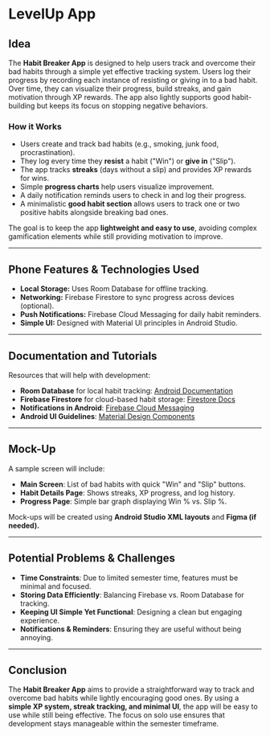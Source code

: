 # **LevelUp App**

## **Idea**
The **Habit Breaker App** is designed to help users track and overcome their bad habits through a simple yet effective tracking system. Users log their progress by recording each instance of resisting or giving in to a bad habit. Over time, they can visualize their progress, build streaks, and gain motivation through XP rewards. The app also lightly supports good habit-building but keeps its focus on stopping negative behaviors.

### **How it Works**
- Users create and track bad habits (e.g., smoking, junk food, procrastination).
- They log every time they **resist** a habit ("Win") or **give in** ("Slip").
- The app tracks **streaks** (days without a slip) and provides XP rewards for wins.
- Simple **progress charts** help users visualize improvement.
- A daily notification reminds users to check in and log their progress.
- A minimalistic **good habit section** allows users to track one or two positive habits alongside breaking bad ones.

The goal is to keep the app **lightweight and easy to use**, avoiding complex gamification elements while still providing motivation to improve.

---
## **Phone Features & Technologies Used**
- **Local Storage:** Uses Room Database for offline tracking.
- **Networking:** Firebase Firestore to sync progress across devices (optional).
- **Push Notifications:** Firebase Cloud Messaging for daily habit reminders.
- **Simple UI:** Designed with Material UI principles in Android Studio.

---
## **Documentation and Tutorials**
Resources that will help with development:
- **Room Database** for local habit tracking: [Android Documentation](https://developer.android.com/training/data-storage/room)
- **Firebase Firestore** for cloud-based habit storage: [Firestore Docs](https://firebase.google.com/docs/firestore)
- **Notifications in Android**: [Firebase Cloud Messaging](https://firebase.google.com/docs/cloud-messaging)
- **Android UI Guidelines**: [Material Design Components](https://material.io/components)

---
## **Mock-Up**
A sample screen will include:
- **Main Screen**: List of bad habits with quick "Win" and "Slip" buttons.
- **Habit Details Page**: Shows streaks, XP progress, and log history.
- **Progress Page**: Simple bar graph displaying Win % vs. Slip %.

Mock-ups will be created using **Android Studio XML layouts** and **Figma (if needed).**

---
## **Potential Problems & Challenges**
- **Time Constraints**: Due to limited semester time, features must be minimal and focused.
- **Storing Data Efficiently**: Balancing Firebase vs. Room Database for tracking.
- **Keeping UI Simple Yet Functional**: Designing a clean but engaging experience.
- **Notifications & Reminders**: Ensuring they are useful without being annoying.

---
## **Conclusion**
The **Habit Breaker App** aims to provide a straightforward way to track and overcome bad habits while lightly encouraging good ones. By using a **simple XP system, streak tracking, and minimal UI**, the app will be easy to use while still being effective. The focus on solo use ensures that development stays manageable within the semester timeframe.

